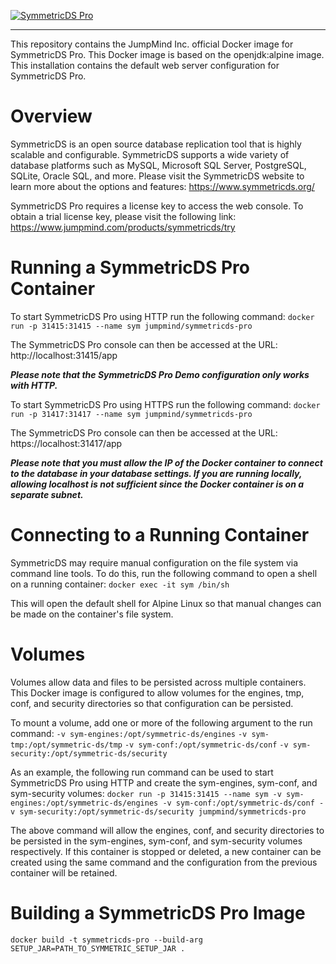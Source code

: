 [![SymmetricDS Pro](https://www.jumpmind.com/images/common/symmetricds.png)](https://www.jumpmind.com/products/symmetricds/overview)
- - -
This repository contains the JumpMind Inc. official Docker image for SymmetricDS Pro. This Docker image is based on the openjdk:alpine image. This installation contains the default web server configuration for SymmetricDS Pro.

Overview
===
SymmetricDS is an open source database replication tool that is highly scalable and configurable.  SymmetricDS supports a wide variety of database platforms such as MySQL, Microsoft SQL Server, PostgreSQL, SQLite, Oracle SQL, and more.  Please visit the SymmetricDS website to learn more about the options and features: https://www.symmetricds.org/

SymmetricDS Pro requires a license key to access the web console.  To obtain a trial license key, please visit the following link: https://www.jumpmind.com/products/symmetricds/try

Running a SymmetricDS Pro Container
===
To start SymmetricDS Pro using HTTP run the following command:
`docker run -p 31415:31415 --name sym jumpmind/symmetricds-pro`

The SymmetricDS Pro console can then be accessed at the URL:
http://localhost:31415/app

***Please note that the SymmetricDS Pro Demo configuration only works with HTTP.***

To start SymmetricDS Pro using HTTPS run the following command:
`docker run -p 31417:31417 --name sym jumpmind/symmetricds-pro`

The SymmetricDS Pro console can then be accessed at the URL:
https://localhost:31417/app

***Please note that you must allow the IP of the Docker container to connect to the database in your database settings.  If you are running locally, allowing localhost is not sufficient since the Docker container is on a separate subnet.***

Connecting to a Running Container
===
SymmetricDS may require manual configuration on the file system via command line tools.  To do this, run the following command to open a shell on a running container:
`docker exec -it sym /bin/sh`

This will open the default shell for Alpine Linux so that manual changes can be made on the container's file system.

Volumes
===
Volumes allow data and files to be persisted across multiple containers.  This Docker image is configured to allow volumes for the engines, tmp, conf, and security directories so that configuration can be persisted. 

To mount a volume, add one or more of the following argument to the run command:
`-v sym-engines:/opt/symmetric-ds/engines`
`-v sym-tmp:/opt/symmetric-ds/tmp`
`-v sym-conf:/opt/symmetric-ds/conf`
`-v sym-security:/opt/symmetric-ds/security`

As an example, the following run command can be used to start SymmetricDS Pro using HTTP and create the sym-engines, sym-conf, and sym-security volumes:
`docker run -p 31415:31415 --name sym -v sym-engines:/opt/symmetric-ds/engines -v sym-conf:/opt/symmetric-ds/conf -v sym-security:/opt/symmetric-ds/security jumpmind/symmetricds-pro`

The above command will allow the engines, conf, and security directories to be persisted in the sym-engines, sym-conf, and sym-security volumes respectively.  If this container is stopped or deleted, a new container can be created using the same command and the configuration from the previous container will be retained.

Building a SymmetricDS Pro Image
===
`docker build -t symmetricds-pro --build-arg SETUP_JAR=PATH_TO_SYMMETRIC_SETUP_JAR .`
